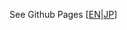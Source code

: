 See Github Pages [[EN](https://tier4.github.io/autoware.proj/tree/main/design/apis/en/concept/)|[JP](https://tier4.github.io/autoware.proj/tree/main/design/apis/ja/concept/)]
